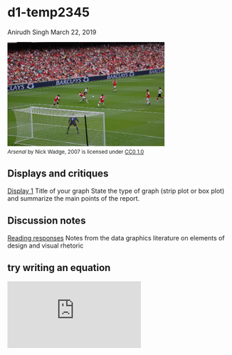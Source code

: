 d1-temp2345
================
Anirudh Singh
March 22, 2019

<img src="../resources/arsenal.jpg" width="70%" /> <small> <br> <i>Arsenal</i> by Nick Wadge, 2007 is licensed under <a href="https://creativecommons.org/licenses/by-nc/2.0/">CC0 1.0</a> <br> </small>

Displays and critiques
----------------------

[Display 1](reports/d1-temp.md) Title of your graph
State the type of graph (strip plot or box plot) and summarize the main points of the report.

Discussion notes
----------------

[Reading responses](reports/reading-responses.md) Notes from the data graphics literature on elements of design and visual rhetoric

try writing an equation
-----------------------

![
m\\ddot{x} + c \\dot{x} + kx = F
](https://latex.codecogs.com/png.latex?%0Am%5Cddot%7Bx%7D%20%2B%20c%20%5Cdot%7Bx%7D%20%2B%20kx%20%3D%20F%0A "
m\ddot{x} + c \dot{x} + kx = F
")
